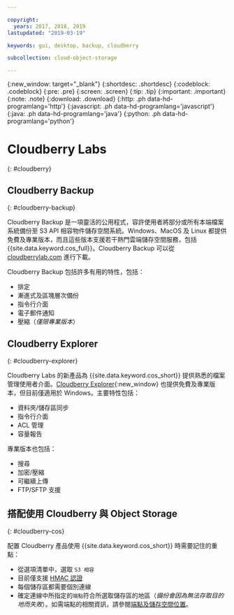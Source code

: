 ```yaml
---

copyright:
  years: 2017, 2018, 2019
lastupdated: "2019-03-19"

keywords: gui, desktop, backup, cloudberry

subcollection: cloud-object-storage

---
```

{:new_window: target="_blank"}
{:shortdesc: .shortdesc}
{:codeblock: .codeblock}
{:pre: .pre}
{:screen: .screen}
{:tip: .tip}
{:important: .important}
{:note: .note}
{:download: .download} 
{:http: .ph data-hd-programlang='http'} 
{:javascript: .ph data-hd-programlang='javascript'} 
{:java: .ph data-hd-programlang='java'} 
{:python: .ph data-hd-programlang='python'}


# Cloudberry Labs
{: #cloudberry}

## Cloudberry Backup
{: #cloudberry-backup}

Cloudberry Backup 是一項靈活的公用程式，容許使用者將部分或所有本端檔案系統備份至 S3 API 相容物件儲存空間系統。Windows、MacOS 及 Linux 都提供免費及專業版本，而且這些版本支援若干熱門雲端儲存空間服務，包括 {{site.data.keyword.cos_full}}。Cloudberry Backup 可以從 [cloudberrylab.com](https://www.cloudberrylab.com/) 進行下載。

Cloudberry Backup 包括許多有用的特性，包括：

* 排定
* 漸進式及區塊層次備份
* 指令行介面
* 電子郵件通知
* 壓縮（*僅限專業版本*）

## Cloudberry Explorer
{: #cloudberry-explorer}

Cloudberry Labs 的新產品為 {{site.data.keyword.cos_short}} 提供熟悉的檔案管理使用者介面。[Cloudberry Explorer](https://www.cloudberrylab.com/explorer.aspx){:new_window} 也提供免費及專業版本，但目前僅適用於 Windows。主要特性包括：

* 資料夾/儲存區同步
* 指令行介面
* ACL 管理
* 容量報告

專業版本也包括：
* 搜尋 
* 加密/壓縮
* 可繼續上傳
* FTP/SFTP 支援

## 搭配使用 Cloudberry 與 Object Storage
{: #cloudberry-cos}

配置 Cloudberry 產品使用 {{site.data.keyword.cos_short}} 時需要記住的重點：

* 從選項清單中，選取 `S3 相容`
* 目前僅支援 [HMAC 認證](/docs/services/cloud-object-storage/hmac?topic=cloud-object-storage-hmac#using-hmac-credentials)
* 每個儲存區都需要個別連線
* 確定連線中所指定的`端點`符合所選取儲存區的地區（*備份會因為無法存取目的地而失敗*）。如需端點的相關資訊，請參閱[端點及儲存空間位置](/docs/services/cloud-object-storage?topic=cloud-object-storage-endpoints#endpoints)。
